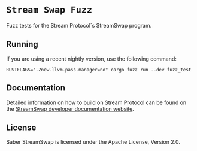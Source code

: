 # `Stream Swap Fuzz`

Fuzz tests for the Stream Protocol´s StreamSwap program.

## Running

If you are using a recent nightly version, use the following command:

```
RUSTFLAGS="-Znew-llvm-pass-manager=no" cargo fuzz run --dev fuzz_test
```

## Documentation

Detailed information on how to build on Stream Protocol can be found on the [StreamSwap developer documentation website](https://docs.streamprotocol.org/docs/swap/developing/overview).

## License

Saber StreamSwap is licensed under the Apache License, Version 2.0.
